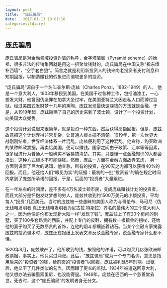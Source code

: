 ```yaml
---
layout:	post
title:	"庞氏骗局"
date:	2017-01-13 13:01:10
categories:[diary]
---
```


## 庞氏骗局 ##
庞氏骗局是对金融领域投资诈骗的称呼，金字塔骗局（Pyramid scheme）的始祖，很多非法的传销集团就是用这一招聚敛钱财的。庞氏骗局在中国又称“拆东墙补西墙”，“空手套白狼”。简言之就是利用新投资人的钱来向老投资者支付利息和短期回报，以制造赚钱的假象进而骗取更多的投资。

“庞氏骗局”源自于一个名叫查尔斯·庞兹（Charles Ponzi，1882-1949）的人， 他是一个意大利人，1903年移民到美国。在美国干过各种工作，包括油漆工，一心想发大财。他曾因伪造罪在加拿大坐过牢，在美国亚特兰大因走私人口而蹲过监狱。经过美国式发财梦十几年的熏陶，庞兹发现最快速赚钱的方法就是金融，于是，从1919年起，庞兹隐瞒了自己的历史来到了波士顿，设计了一个投资计划，向美国大众兜售。

这个投资计划说起来很简单，就是投资一种东西，然后获得高额回报。但是，庞兹故意把这个计划弄得非常复杂，让普通人根本搞不清楚。1919年，第一次世界大战刚刚结束，世界经济体系一片混乱，庞兹便利用了这种混乱。他宣称，购买欧洲的某种邮政票据，再卖给美国，便可以赚钱。国家之间由于政策、汇率等等因素，很多经济行为普通人一般确实不容易搞清楚。其实，只要懂一点金融知识的人都会指出，这种方式根本不可能赚钱。然而，庞兹一方面在金融方面故弄玄虚， 另一方面则设置了巨大的诱饵，他宣称，所有的投资，在90天之内都可以获得40%的回报。而且，他还给人们“眼见为实”的证据：最初的一批“投资者”的确在规定时间内拿到了庞兹所承诺的回报。于是，后面的“投资者”大量跟进。

在一年左右的时间里，差不多有4万名波士顿市民，变成庞兹赚钱计划的投资者，而且大部分是怀抱发财梦想的穷人，庞兹共收到约1500万美元的小额投资，平均每人“投资”几百美元。当时的庞兹被一些愚昧的美国人称为与哥伦布、马可尼（伪无线电发明者 真正无线电发明者为尼古拉.特斯拉）齐名的最伟大的三个意大利人之一，因为他像哥伦布发现新大陆一样“发现了钱”。庞兹住上了有20个房间的别墅，买了100多套昂贵的西装，并配上专门的皮鞋，拥有数十根镶金的拐杖，还给他的妻子购买了无数昂贵的首饰，连他的烟斗都镶嵌着钻石。当某个金融专家揭露庞兹的投资骗术时，庞兹还在报纸上发表文章反驳金融专家，说金融专家什么都不懂。

1920年8月，庞兹破产了。他所收到的钱，按照他的许诺，可以购买几亿张欧洲邮政票据，事实上，他只买过两张。此后，“庞兹骗局”成为一个专门名词，意思是指用后来的“投资者”的钱，给前面的“投资者”以回报。庞兹被判处5年刑期。出狱后，他又干了几件类似的勾当，因而蹲了更长的监狱。1934年被遣送回意大利，他又想办法去骗墨索里尼，也没能得逞。1949年，庞兹在巴西的一个慈善堂去世。死去时，这个“庞氏骗局”的发明者身无分文。